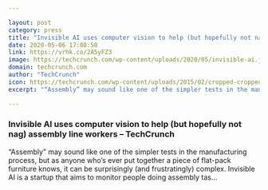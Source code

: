 ```yaml
---

layout: post
category: press
title: "Invisible AI uses computer vision to help (but hopefully not nag) assembly line workers"
date: 2020-05-06 17:08:50
link: https://vrhk.co/2A5yFZ3
image: https://techcrunch.com/wp-content/uploads/2020/05/invisible-ai.jpeg?w=533
domain: techcrunch.com
author: "TechCrunch"
icon: https://techcrunch.com/wp-content/uploads/2015/02/cropped-cropped-favicon-gradient.png?w=180
excerpt: "“Assembly” may sound like one of the simpler tests in the manufacturing process, but as anyone who’s ever put together a piece of flat-pack furniture knows, it can be surprisingly (and frustratingly) complex. Invisible AI is a startup that aims to monitor people doing assembly tas…"

---
```


### Invisible AI uses computer vision to help (but hopefully not nag) assembly line workers – TechCrunch

“Assembly” may sound like one of the simpler tests in the manufacturing process, but as anyone who’s ever put together a piece of flat-pack furniture knows, it can be surprisingly (and frustratingly) complex. Invisible AI is a startup that aims to monitor people doing assembly tas…